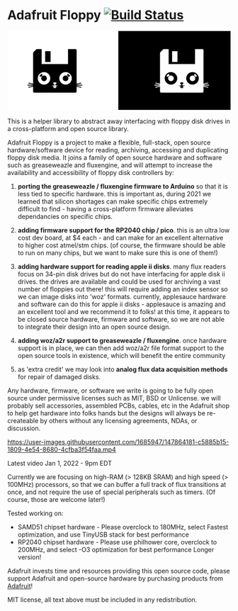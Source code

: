 # Adafruit Floppy [![Build Status](https://github.com/adafruit/Adafruit_Floppy/workflows/Arduino%20Library%20CI/badge.svg)](https://github.com/adafruit/Adafruit_Floppy/actions)

![Adafruit Floppy](./images/rabbit.png)

This is a helper library to abstract away interfacing with floppy disk drives in a cross-platform and open source library.

Adafruit Floppy is a project to make a flexible, full-stack, open source hardware/software device for reading, archiving, accessing and duplicating floppy disk media. It joins a family of open source hardware and software such as greaseweazle and fluxengine, and will attempt to increase the availability and accessibility of floppy disk controllers by:

1. **porting the greaseweazle / fluxengine firmware to Arduino** so that it is less tied to specific hardware. this is important as, during 2021 we learned that silicon shortages can make specific chips extremely difficult to find - having a cross-platform firmware alleviates dependancies on specific chips.

2. **adding firmware support for the RP2040 chip / pico**. this is an ultra low cost dev board, at $4 each - and can make for an excellent alternative to higher cost atmel/stm chips. (of course, the firmware should be able to run on many chips, but we want to make sure this is one of them!)

3. **adding hardware support for reading apple ii disks**. many flux readers focus on 34-pin disk drives but do not have interfacing for apple disk ii drives. the drives are available and could be used for archiving a vast number of floppies out there! this will require adding an index sensor so we can image disks into 'woz' formats. currently, applesauce hardware and software can do this for apple ii disks - applesauce is amazing and an excellent tool and we recommend it to folks! at this time, it appears to be closed source hardware, firmware and software, so we are not able to integrate their design into an open source design.

4. **adding woz/a2r support to greaseweazle / fluxengine**. once hardware support is in place, we can then add woz/a2r file format support to the open source tools in existence, which will benefit the entire community

5. as 'extra credit' we may look into **analog flux data acquisition methods** for repair of damaged disks.

Any hardware, firmware, or software we write is going to be fully open source under permissive licenses such as MIT, BSD or Unlicense. we will probably sell accessories, assembled PCBs, cables, etc in the Adafruit shop to help get hardware into folks hands but the designs will always be re-createable by others without any licensing agreements, NDAs, or discussion.

https://user-images.githubusercontent.com/1685947/147864181-c5885b15-1809-4e54-8680-4cfba3f54faa.mp4

Latest video Jan 1, 2022 - 9pm EDT

Currently we are focusing on high-RAM (> 128KB SRAM) and high speed (> 100MHz) processors, so that we can buffer a full track of flux transitions at once, and not require the use of special peripherals such as timers. (Of course, those are welcome later!)

Tested working on:
   * SAMD51 chipset hardware - Please overclock to 180MHz, select Fastest optimization, and use TinyUSB stack for best performance
   * RP2040 chipset hardware - Please use philhower core, overclock to 200MHz, and select -O3 optimization for best performance
Longer version!

Adafruit invests time and resources providing this open source code, please support Adafruit and open-source hardware by purchasing products from [Adafruit](https://adafruit.com)!

MIT license, all text above must be included in any redistribution.
